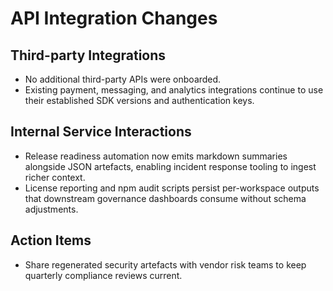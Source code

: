# API Integration Changes

## Third-party Integrations
- No additional third-party APIs were onboarded.
- Existing payment, messaging, and analytics integrations continue to use their established SDK versions and authentication keys.

## Internal Service Interactions
- Release readiness automation now emits markdown summaries alongside JSON artefacts, enabling incident response tooling to ingest richer context.
- License reporting and npm audit scripts persist per-workspace outputs that downstream governance dashboards consume without schema adjustments.

## Action Items
- Share regenerated security artefacts with vendor risk teams to keep quarterly compliance reviews current.
